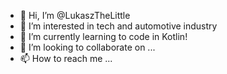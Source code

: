 - 👋 Hi, I’m @LukaszTheLittle
- 👀 I’m interested in tech and automotive industry
- 🌱 I’m currently learning to code in Kotlin!
- 💞️ I’m looking to collaborate on ...
- 📫 How to reach me ...

<!---
LukaszTheLittle/LukaszTheLittle is a ✨ special ✨ repository because its `README.md` (this file) appears on your GitHub profile.
You can click the Preview link to take a look at your changes.
--->
